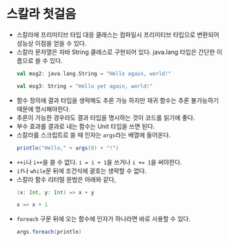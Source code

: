 # 스칼라 첫걸음

- 스칼라에 프리미티브 타입 대응 클래스는 컴파일시 프리미티브 타입으로 변환되어 성능상 이점을 얻을 수 있다.
- 스칼라 문자열은 자바 String 클래스로 구현되어 있다. java.lang 타입은 간단한 이름으로 쓸 수 있다.
  ```scala
  val msg2: java.lang.String = "Hello again, world!"

  val msg3: String = "Hello yet again, world!"
  ```
- 함수 정의에 결과 타입을 생략해도 추론 가능 하지만 재귀 함수는 추론 불가능하기 때문에 명시해야한다.
- 추론이 가능한 경우라도 결과 타입을 명시하는 것이 코드를 읽기에 좋다.
- 부수 효과를 결과로 내는 함수는 Unit 타입을 쓰면 된다.
- 스칼라를 스크립트로 쓸 때 인자는 `args`라는 배열에 들어온다.
  ```scala
  println("Hello," + args(0) + "!")
  ```
- `++i`나 `i++`을 쓸 수 없다. `i = i + 1`을 쓰거나 `i += 1`을 써야한다.
- `if`나 `while`문 뒤에 조건식에 괄호는 생략할 수 없다.
- 스칼라 함수 리터럴 문법은 아래와 같다,
  ```scala
  (x: Int, y: Int) => x + y

  x => x + 1
  ```
- `foreach` 구문 뒤에 오는 함수에 인자가 하나라면 바로 사용할 수 있다.
  ```scala
  args.foreach(println)
  ```
